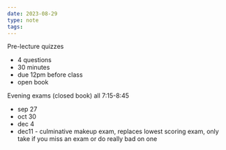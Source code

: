 ```yaml
---
date: 2023-08-29
type: note
tags: 
---
```


Pre-lecture quizzes
- 4 questions
- 30 minutes
- due 12pm before class
- open book

Evening exams (closed book) all 7:15-8:45
- sep 27
- oct 30
- dec 4
- dec11 - culminative makeup exam, replaces lowest scoring exam, only take if you miss an exam or do really bad on one